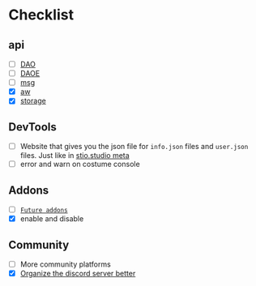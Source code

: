 # Checklist

## api
- [ ] [DAO](../api/module.js)
- [ ] [DAOE](../api/module.js)
- [ ] [msg](../_locales/)
- [x] [aw](../api/module.js)
- [x] [storage](../api/module.js)

## DevTools
- [ ] Website that gives you the json file for `info.json` files and `user.json` files. Just like in [stio.studio meta](https://project.stio.studio/meta/)
- [ ] error and warn on costume console 

## Addons
- [ ] [`Future addons`](../addon/future/)
- [x] enable and disable

## Community
- [ ] More community platforms
- [x] [Organize the discord server better](https://aioewa.stio.studio/discord)
